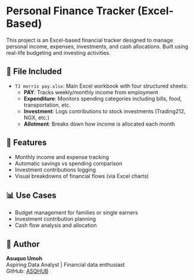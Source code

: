# Personal Finance Tracker (Excel-Based)

This project is an Excel-based financial tracker designed to manage personal income, expenses, investments, and cash allocations. Built using real-life budgeting and investing activities.

## 📁 File Included
- `TJ morris pay.xlsx`: Main Excel workbook with four structured sheets:
  - **PAY**: Tracks weekly/monthly income from employment
  - **Expenditure**: Monitors spending categories including bills, food, transportation, etc.
  - **Investment**: Logs contributions to stock investments (Trading212, NGX, etc.)
  - **Allotment**: Breaks down how income is allocated each month

## 🔧 Features
- Monthly income and expense tracking
- Automatic savings vs spending comparison
- Investment contributions logging
- Visual breakdowns of financial flows (via Excel charts)

## 📊 Use Cases
- Budget management for families or single earners
- Investment contribution planning
- Cash flow analysis and allocation

## 📌 Author
**Asuquo Umoh**  
Aspiring Data Analyst | Financial data enthusiast  
GitHub: [ASQHUB](https://github.com/ASQHUB)
